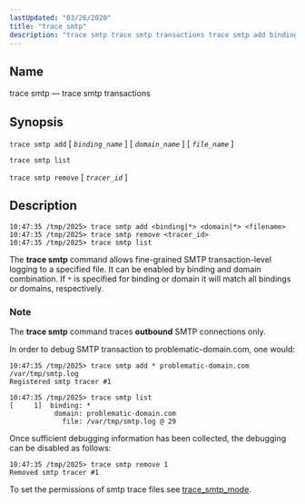```yaml
---
lastUpdated: "03/26/2020"
title: "trace smtp"
description: "trace smtp trace smtp transactions trace smtp add binding name domain name file name trace smtp list trace smtp remove tracer id The trace smtp command allows fine grained SMTP transaction level logging to a specified file It can be enabled by binding and domain combination If is specified for..."
---
```


<a name="console_commands.trace_smtp"></a> 
## Name

trace smtp — trace smtp transactions

## Synopsis

`trace smtp add` [ *`binding_name`* ] [ *`domain_name`* ] [ *`file_name`* ]

`trace smtp list`

`trace smtp remove` [ *`tracer_id`* ]

<a name="idp16534640"></a> 
## Description

```
10:47:35 /tmp/2025> trace smtp add <binding|*> <domain|*> <filename>
10:47:35 /tmp/2025> trace smtp remove <tracer_id>
10:47:35 /tmp/2025> trace smtp list
```

The **trace smtp**      command allows fine-grained SMTP transaction-level logging to a specified file. It can be enabled by binding and domain combination. If `*` is specified for binding or domain it will match all bindings or domains, respectively.

### Note

The **trace smtp**      command traces **outbound** SMTP connections only.

In order to debug SMTP transaction to problematic-domain.com, one would:

```
10:47:35 /tmp/2025> trace smtp add * problematic-domain.com /var/tmp/smtp.log
Registered smtp tracer #1

10:47:35 /tmp/2025> trace smtp list
[     1]  binding: *
           domain: problematic-domain.com
             file: /var/tmp/smtp.log @ 29
```

Once sufficient debugging information has been collected, the debugging can be disabled as follows:

```
10:47:35 /tmp/2025> trace smtp remove 1
Removed smtp tracer #1
```

To set the permissions of smtp trace files see [trace_smtp_mode](/momentum/3/3-reference/3-reference-conf-ref-trace-smtp-mode).